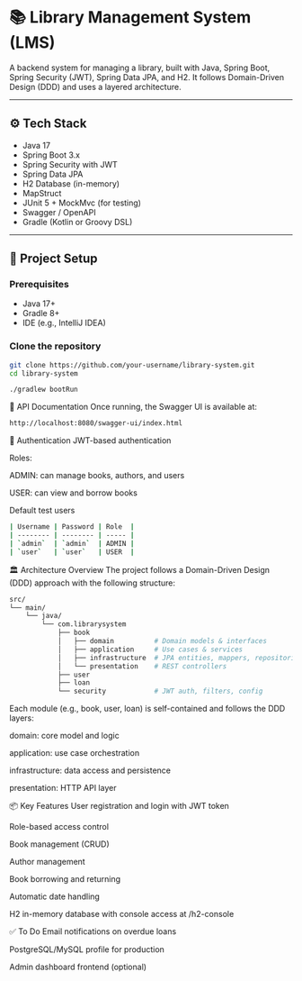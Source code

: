# 📚 Library Management System (LMS)

A backend system for managing a library, built with Java, Spring Boot, Spring Security (JWT), Spring Data JPA, and H2. It follows Domain-Driven Design (DDD) and uses a layered architecture.

---

## ⚙️ Tech Stack

- Java 17
- Spring Boot 3.x
- Spring Security with JWT
- Spring Data JPA
- H2 Database (in-memory)
- MapStruct
- JUnit 5 + MockMvc (for testing)
- Swagger / OpenAPI
- Gradle (Kotlin or Groovy DSL)

---

## 🧰 Project Setup

### Prerequisites

- Java 17+
- Gradle 8+
- IDE (e.g., IntelliJ IDEA)

### Clone the repository

````bash
git clone https://github.com/your-username/library-system.git
cd library-system
````
```bash
./gradlew bootRun
````

🚀 API Documentation
Once running, the Swagger UI is available at:
```bash
http://localhost:8080/swagger-ui/index.html
````

🔐 Authentication
JWT-based authentication

Roles:

ADMIN: can manage books, authors, and users

USER: can view and borrow books

Default test users

```bash
| Username | Password | Role  |
| -------- | -------- | ----- |
| `admin`  | `admin`  | ADMIN |
| `user`   | `user`   | USER  |
````
🏛️ Architecture Overview
The project follows a Domain-Driven Design (DDD) approach with the following structure:

```bash
src/
└── main/
    └── java/
        └── com.librarysystem
            ├── book
            │   ├── domain          # Domain models & interfaces
            │   ├── application     # Use cases & services
            │   ├── infrastructure  # JPA entities, mappers, repositories
            │   └── presentation    # REST controllers
            ├── user
            ├── loan
            └── security            # JWT auth, filters, config
````
Each module (e.g., book, user, loan) is self-contained and follows the DDD layers:

domain: core model and logic

application: use case orchestration

infrastructure: data access and persistence

presentation: HTTP API layer

📦 Key Features
User registration and login with JWT token

Role-based access control

Book management (CRUD)

Author management

Book borrowing and returning

Automatic date handling

H2 in-memory database with console access at /h2-console

✅ To Do
Email notifications on overdue loans

PostgreSQL/MySQL profile for production

Admin dashboard frontend (optional)
